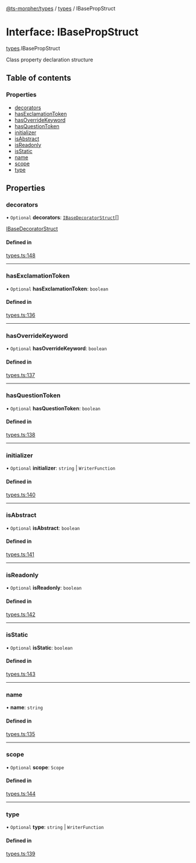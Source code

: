 [@ts-morpher/types](../README.md) / [types](../modules/types.md) / IBasePropStruct

# Interface: IBasePropStruct

[types](../modules/types.md).IBasePropStruct

Class property declaration structure

## Table of contents

### Properties

- [decorators](types.IBasePropStruct.md#decorators)
- [hasExclamationToken](types.IBasePropStruct.md#hasexclamationtoken)
- [hasOverrideKeyword](types.IBasePropStruct.md#hasoverridekeyword)
- [hasQuestionToken](types.IBasePropStruct.md#hasquestiontoken)
- [initializer](types.IBasePropStruct.md#initializer)
- [isAbstract](types.IBasePropStruct.md#isabstract)
- [isReadonly](types.IBasePropStruct.md#isreadonly)
- [isStatic](types.IBasePropStruct.md#isstatic)
- [name](types.IBasePropStruct.md#name)
- [scope](types.IBasePropStruct.md#scope)
- [type](types.IBasePropStruct.md#type)

## Properties

### decorators

• `Optional` **decorators**: [`IBaseDecoratorStruct`](types.IBaseDecoratorStruct.md)[]

[IBaseDecoratorStruct](types.IBaseDecoratorStruct.md)

#### Defined in

[types.ts:148](https://github.com/linbudu599/morpher/blob/43a898f/packages/types/src/types.ts#L148)

___

### hasExclamationToken

• `Optional` **hasExclamationToken**: `boolean`

#### Defined in

[types.ts:136](https://github.com/linbudu599/morpher/blob/43a898f/packages/types/src/types.ts#L136)

___

### hasOverrideKeyword

• `Optional` **hasOverrideKeyword**: `boolean`

#### Defined in

[types.ts:137](https://github.com/linbudu599/morpher/blob/43a898f/packages/types/src/types.ts#L137)

___

### hasQuestionToken

• `Optional` **hasQuestionToken**: `boolean`

#### Defined in

[types.ts:138](https://github.com/linbudu599/morpher/blob/43a898f/packages/types/src/types.ts#L138)

___

### initializer

• `Optional` **initializer**: `string` \| `WriterFunction`

#### Defined in

[types.ts:140](https://github.com/linbudu599/morpher/blob/43a898f/packages/types/src/types.ts#L140)

___

### isAbstract

• `Optional` **isAbstract**: `boolean`

#### Defined in

[types.ts:141](https://github.com/linbudu599/morpher/blob/43a898f/packages/types/src/types.ts#L141)

___

### isReadonly

• `Optional` **isReadonly**: `boolean`

#### Defined in

[types.ts:142](https://github.com/linbudu599/morpher/blob/43a898f/packages/types/src/types.ts#L142)

___

### isStatic

• `Optional` **isStatic**: `boolean`

#### Defined in

[types.ts:143](https://github.com/linbudu599/morpher/blob/43a898f/packages/types/src/types.ts#L143)

___

### name

• **name**: `string`

#### Defined in

[types.ts:135](https://github.com/linbudu599/morpher/blob/43a898f/packages/types/src/types.ts#L135)

___

### scope

• `Optional` **scope**: `Scope`

#### Defined in

[types.ts:144](https://github.com/linbudu599/morpher/blob/43a898f/packages/types/src/types.ts#L144)

___

### type

• `Optional` **type**: `string` \| `WriterFunction`

#### Defined in

[types.ts:139](https://github.com/linbudu599/morpher/blob/43a898f/packages/types/src/types.ts#L139)
